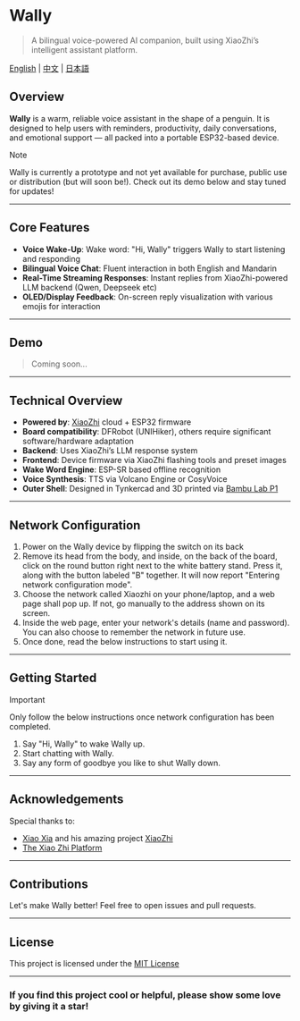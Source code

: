 # Wally

> A bilingual voice-powered AI companion, built using XiaoZhi’s intelligent assistant platform.

[English](README.md) | [中文](README_cn.md) | [日本語](README_ja.md)

## Overview

**Wally** is a warm, reliable voice assistant in the shape of a penguin. It is designed to help users with reminders, productivity, daily conversations, and emotional support — all packed into a portable ESP32-based device.

> [!NOTE]
> Wally is currently a prototype and not yet available for purchase, public use or distribution (but will soon be!). Check out its demo below and stay tuned for updates!

---

## Core Features

* **Voice Wake-Up**: Wake word: "Hi, Wally" triggers Wally to start listening and responding
* **Bilingual Voice Chat**: Fluent interaction in both English and Mandarin
* **Real-Time Streaming Responses**: Instant replies from XiaoZhi-powered LLM backend (Qwen, Deepseek etc)
* **OLED/Display Feedback**: On-screen reply visualization with various emojis for interaction

---

## Demo

> Coming soon...

---

## Technical Overview

* **Powered by**: [XiaoZhi](https://github.com/78/xiaozhi-esp32) cloud + ESP32 firmware
* **Board compatibility**: DFRobot (UNIHiker), others require significant software/hardware adaptation
* **Backend**: Uses XiaoZhi’s LLM response system
* **Frontend**: Device firmware via XiaoZhi flashing tools and preset images
* **Wake Word Engine**: ESP-SR based offline recognition
* **Voice Synthesis**: TTS via Volcano Engine or CosyVoice
* **Outer Shell**: Designed in Tynkercad and 3D printed via [Bambu Lab P1](https://bambulab.com/en-us/p1)

___

## Network Configuration

1. Power on the Wally device by flipping the switch on its back
2. Remove its head from the body, and inside, on the back of the board, click on the round button right next to the white battery stand. Press it, along with the button labeled "B" together. It will now report "Entering network configuration mode". 
3. Choose the network called Xiaozhi on your phone/laptop, and a web page shall pop up. If not, go manually to the address shown on its screen.
4. Inside the web page, enter your network's details (name and password). You can also choose to remember the network in future use.
5. Once done, read the below instructions to start using it.

---

## Getting Started

> [!IMPORTANT]
> Only follow the below instructions once network configuration has been completed.

1. Say "Hi, Wally" to wake Wally up.
2. Start chatting with Wally.
3. Say any form of goodbye you like to shut Wally down.

___

## Acknowledgements

Special thanks to:
- [Xiao Xia](https://github.com/78) and his amazing project [XiaoZhi](https://github.com/78/xiaozhi-esp32)
- [The Xiao Zhi Platform](https://xiaozhi.me/)

___

## Contributions

Let's make Wally better! Feel free to open issues and pull requests.

---

## License

This project is licensed under the [MIT License](LICENSE)

---

### If you find this project cool or helpful, please show some love by giving it a star!
